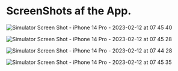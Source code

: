 # ScreenShots af the App.
![Simulator Screen Shot - iPhone 14 Pro - 2023-02-12 at 07 45 40](https://user-images.githubusercontent.com/107756341/218290038-738e50b7-f535-439d-a1e2-893f155ce90d.png)

![Simulator Screen Shot - iPhone 14 Pro - 2023-02-12 at 07 45 28](https://user-images.githubusercontent.com/107756341/218290074-7cc338e3-64a2-4f53-b7cb-c02cdd0bb06f.png)

![Simulator Screen Shot - iPhone 14 Pro - 2023-02-12 at 07 44 28](https://user-images.githubusercontent.com/107756341/218290094-7002a032-2f07-4635-a81e-8d6690adc510.png)

![Simulator Screen Shot - iPhone 14 Pro - 2023-02-12 at 07 45 35](https://user-images.githubusercontent.com/107756341/218290107-d9b40b5a-0ec1-4593-b237-1a22981a1e4f.png)
